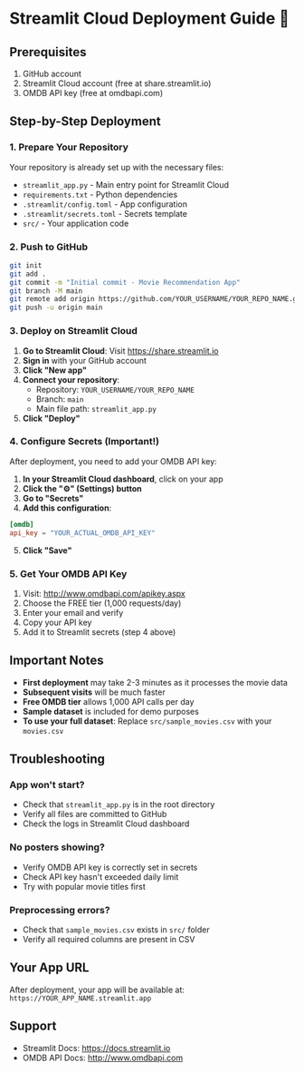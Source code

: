 # Streamlit Cloud Deployment Guide 🚀

## Prerequisites
1. GitHub account
2. Streamlit Cloud account (free at share.streamlit.io)
3. OMDB API key (free at omdbapi.com)

## Step-by-Step Deployment

### 1. Prepare Your Repository
Your repository is already set up with the necessary files:
- `streamlit_app.py` - Main entry point for Streamlit Cloud
- `requirements.txt` - Python dependencies
- `.streamlit/config.toml` - App configuration
- `.streamlit/secrets.toml` - Secrets template
- `src/` - Your application code

### 2. Push to GitHub
```bash
git init
git add .
git commit -m "Initial commit - Movie Recommendation App"
git branch -M main
git remote add origin https://github.com/YOUR_USERNAME/YOUR_REPO_NAME.git
git push -u origin main
```

### 3. Deploy on Streamlit Cloud

1. **Go to Streamlit Cloud**: Visit https://share.streamlit.io
2. **Sign in** with your GitHub account
3. **Click "New app"**
4. **Connect your repository**:
   - Repository: `YOUR_USERNAME/YOUR_REPO_NAME`
   - Branch: `main`
   - Main file path: `streamlit_app.py`
5. **Click "Deploy"**

### 4. Configure Secrets (Important!)

After deployment, you need to add your OMDB API key:

1. **In your Streamlit Cloud dashboard**, click on your app
2. **Click the "⚙️" (Settings) button**
3. **Go to "Secrets"**
4. **Add this configuration**:
```toml
[omdb]
api_key = "YOUR_ACTUAL_OMDB_API_KEY"
```
5. **Click "Save"**

### 5. Get Your OMDB API Key

1. Visit: http://www.omdbapi.com/apikey.aspx
2. Choose the FREE tier (1,000 requests/day)
3. Enter your email and verify
4. Copy your API key
5. Add it to Streamlit secrets (step 4 above)

## Important Notes

- **First deployment** may take 2-3 minutes as it processes the movie data
- **Subsequent visits** will be much faster
- **Free OMDB tier** allows 1,000 API calls per day
- **Sample dataset** is included for demo purposes
- **To use your full dataset**: Replace `src/sample_movies.csv` with your `movies.csv`

## Troubleshooting

### App won't start?
- Check that `streamlit_app.py` is in the root directory
- Verify all files are committed to GitHub
- Check the logs in Streamlit Cloud dashboard

### No posters showing?
- Verify OMDB API key is correctly set in secrets
- Check API key hasn't exceeded daily limit
- Try with popular movie titles first

### Preprocessing errors?
- Check that `sample_movies.csv` exists in `src/` folder
- Verify all required columns are present in CSV

## Your App URL
After deployment, your app will be available at:
`https://YOUR_APP_NAME.streamlit.app`

## Support
- Streamlit Docs: https://docs.streamlit.io
- OMDB API Docs: http://www.omdbapi.com